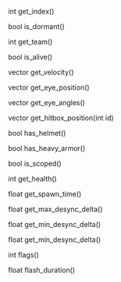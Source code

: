int get_index()

bool is_dormant()

int get_team()

bool is_alive()

vector get_velocity()

vector get_eye_position()

vector get_eye_angles()

vector get_hitbox_position(int id)

bool has_helmet()

bool has_heavy_armor()

bool is_scoped()

int get_health()

float get_spawn_time()

float get_max_desync_delta()

float get_min_desync_delta()

float get_min_desync_delta()

int flags()

float flash_duration()
